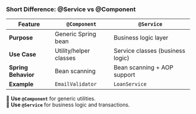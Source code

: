 ### **Short Difference: @Service vs @Component**  

| Feature        | `@Component` | `@Service` |
|--------------|-------------|------------|
| **Purpose**  | Generic Spring bean | Business logic layer |
| **Use Case** | Utility/helper classes | Service classes (business logic) |
| **Spring Behavior** | Bean scanning | Bean scanning + AOP support |
| **Example** | `EmailValidator` | `LoanService` |

🔹 **Use `@Component`** for generic utilities.  
🔹 **Use `@Service`** for business logic and transactions.
